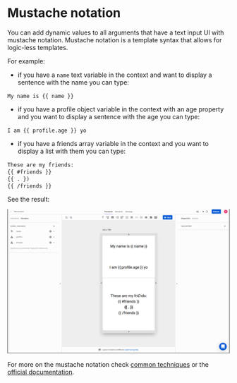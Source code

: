 # Mustache notation

You can add dynamic values to all arguments that have a text input UI with mustache notation. Mustache notation is a template syntax that allows for logic-less templates.

For example:

* if you have a `name` text variable in the context and want to display a sentence with the name you can type:

```text
My name is {{ name }}
```

* if you have a profile object variable in the context with an age property and you want to display a sentence with the age you can type:

```text
I am {{ profile.age }} yo
```

* if you have a friends array variable in the context and you want to display a list with them you can type:

```text
These are my friends:
{{ #friends }}
{{ . })
{{ /friends }}
```

See the result:

![](../../../.gitbook/assets/mustache.gif)

For more on the mustache notation check [common techniques](../../../guides/common-tecniques/) or the [official documentation](https://github.com/janl/mustache.js).


